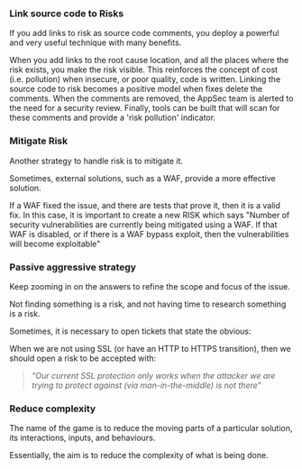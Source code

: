 ### Link source code to Risks

If you add links to risk as source code comments, you deploy a powerful and very useful technique with many benefits.

When you add links to the root cause location, and all the places where the risk exists, you make the risk visible. This reinforces the concept of cost (i.e. pollution) when insecure, or poor quality, code is written.  Linking the source code to risk becomes a positive model when fixes delete the comments. When the comments are removed, the AppSec team is alerted to the need for a security review.  Finally, tools can be built that will scan for these comments and provide a 'risk pollution' indicator. 

### Mitigate Risk

Another strategy to handle risk is to mitigate it.

Sometimes, external solutions, such as a WAF, provide a more effective solution.

If a WAF fixed the issue, and there are tests that prove it, then it is a valid fix. In this case, it is important to create a new RISK which says "Number of security vulnerabilities are currently being mitigated using a WAF. If that WAF is disabled, or if there is a WAF bypass exploit, then the vulnerabilities will become exploitable"

### Passive aggressive strategy

Keep zooming in on the answers to refine the scope and focus of the issue.

Not finding something is a risk, and not having time to research something is a risk.

Sometimes, it is necessary to open tickets that state the obvious:

When we are not using SSL (or have an HTTP to HTTPS transition), then we should open a risk to be accepted with:
>_"Our current SSL protection only works when the attacker we are trying to protect against (via man-in-the-middle) is not there"_

### Reduce complexity

The name of the game is to reduce the moving parts of a particular solution, its interactions, inputs, and behaviours.

Essentially, the aim is to reduce the complexity of what is being done.


